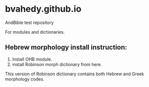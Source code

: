 # bvahedy.github.io
AndBible test repository

For modules and dictionaries.

Hebrew morphology install instruction:
------------
1) Install OHB module. 
2) install Robinson morph dictionary from here. 

This version of Robinson dictionary contains both Hebrew and Greek morphology codes. 

